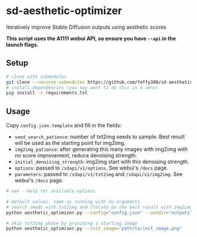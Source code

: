 # sd-aesthetic-optimizer
Iteratively improve Stable Diffusion outputs using aesthetic scores

**This script uses the A1111 webui API, so ensure you have `--api` in the launch flags.**

## Setup
```bash
# clone with submodules
git clone --recurse-submodules https://github.com/feffy380/sd-aesthetic-optimizer
# install dependencies (you may want to do this in a venv)
pip install -r requirements.txt
```

## Usage
Copy `config.json.template` and fill in the fields:
- `seed_search_patience`: number of txt2img seeds to sample. Best result will be used as the starting point for img2img.
- `img2img_patience`: after generating this many images with img2img with no score improvement, reduce denoising strength.
- `initial_denoising_strength`: img2img start with this denoising strength.
- `options`: passed to `/sdapi/v1/options`. See webui's `/docs` page.
- `parameters`: passed to `/sdapi/v1/txt2img` and `/sdapi/v1/img2img`. See webui's `/docs` page.
```bash
# see --help for available options

# default values. same as running with no arguments
# search seeds with txt2img and iterate on the best result with img2img. save current best to "outputs" folder
python aesthetic_optimizer.py --config="config.json" --outdir="outputs"

# skip txt2img phase by providing a starting image
python aesthetic_optimizer.py --init_image="path/to/init_image.png"
```
